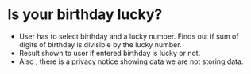 # Is your birthday lucky?

- User has to select birthday and a lucky number.
  Finds out if sum of digits of birthday is divisible by the lucky number.
- Result shown to user if entered birthday is lucky or not.
- Also , there is a privacy notice showing data we are not storing data.
